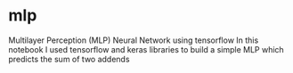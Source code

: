 # mlp
Multilayer Perception (MLP) Neural Network using tensorflow
In this notebook I used tensorflow and keras libraries to build a simple MLP which predicts the sum of two addends
